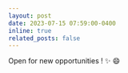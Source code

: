 ```yaml
---
layout: post
date: 2023-07-15 07:59:00-0400
inline: true
related_posts: false
---
```


Open for new opportunities ! :sparkles: :smile:
